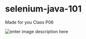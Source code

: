 
# selenium-java-101

Made for you Class P06

![enter image description here](https://media.giphy.com/media/8YyZVHQ7VgEftPbdaC/giphy.gif)

